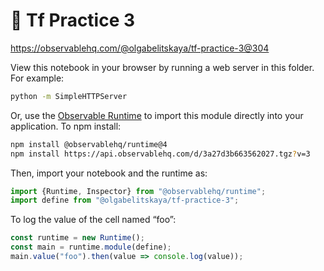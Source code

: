 # 📑 Tf Practice 3

https://observablehq.com/@olgabelitskaya/tf-practice-3@304

View this notebook in your browser by running a web server in this folder. For
example:

~~~sh
python -m SimpleHTTPServer
~~~

Or, use the [Observable Runtime](https://github.com/observablehq/runtime) to
import this module directly into your application. To npm install:

~~~sh
npm install @observablehq/runtime@4
npm install https://api.observablehq.com/d/3a27d3b663562027.tgz?v=3
~~~

Then, import your notebook and the runtime as:

~~~js
import {Runtime, Inspector} from "@observablehq/runtime";
import define from "@olgabelitskaya/tf-practice-3";
~~~

To log the value of the cell named “foo”:

~~~js
const runtime = new Runtime();
const main = runtime.module(define);
main.value("foo").then(value => console.log(value));
~~~
